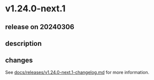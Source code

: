 # v1.24.0-next.1

## release on 20240306

## description

## changes

See <a href="https://github.com/backstage/backstage/blob/master/docs/releases/v1.24.0-next.1-changelog.md">docs/releases/v1.24.0-next.1-changelog.md</a> for more information.

